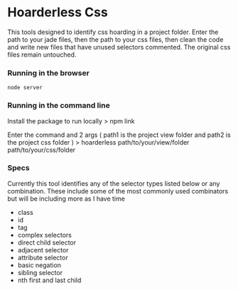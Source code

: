 # Hoarderless Css
This tools designed to identify css hoarding in a project folder. Enter the path to your jade files, then the path to your css files, then clean the code and write new files that have unused selectors commented. The original css files remain untouched.

### Running in the browser

    node server

### Running in the command line
Install the package to run locally
    > npm link

Enter the command and 2 args ( path1 is the project view folder and path2 is the project css folder )
    > hoarderless path/to/your/view/folder path/to/your/css/folder

### Specs
Currently this tool identifies any of the selector types listed below or any combination. These include some of the most commonly used combinators but will be including more as I have time
* class
* id
* tag
* complex selectors
* direct child selector
* adjacent selector
* attribute selector
* basic negation
* sibling selector
* nth first and last child


